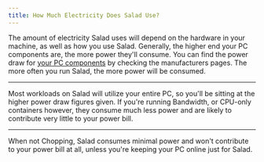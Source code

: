 ```yaml
---
title: How Much Electricity Does Salad Use?
---
```


The amount of electricity Salad uses will depend on the hardware in your machine, as well as how you use
Salad. Generally, the higher end your PC components are, the more power they'll consume. You can find the power draw for
[your PC components](/docs/guides/your-pc/how-to-find-your-gpu-or-cpu) by checking the manufacturers pages. The more
often you run Salad, the more power will be consumed.

---

Most workloads on Salad will utilize your entire PC, so you'll be sitting at the higher power draw figures given. If
you're running Bandwidth, or CPU-only containers however, they consume much less power and are likely to contribute very
little to your power bill.

---

When not Chopping, Salad consumes minimal power and won't contribute to your power bill at all, unless you're keeping
your PC online just for Salad.

